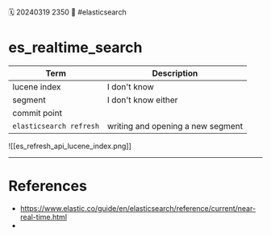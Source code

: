 🗓️ 20240319 2350
📎  #elasticsearch 

# es_realtime_search
| Term                    | Description                       |
| ----------------------- | --------------------------------- |
| lucene index            | I don't know                      |
| segment                 | I don't know either               |
| commit point            |                                   |
| `elasticsearch refresh` | writing and opening a new segment |

![[es_refresh_api_lucene_index.png]]

--- 
# References
- https://www.elastic.co/guide/en/elasticsearch/reference/current/near-real-time.html
- 
